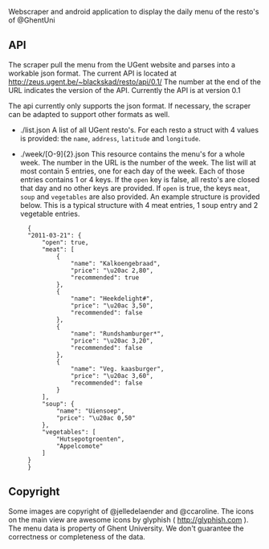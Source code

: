 Webscraper and android application to display the daily menu of the resto's of @GhentUni

API
---

The scraper pull the menu from the UGent website and parses into a workable json format. The current API is located at http://zeus.ugent.be/~blackskad/resto/api/0.1/ The number at the end of the URL indicates the version of the API. Currently the API is at version 0.1

The api currently only supports the json format. If necessary, the scraper can be adapted to support other formats as well.

* ./list.json
A list of all UGent resto's. For each resto a struct with 4 values is provided: the `name`, `address`, `latitude` and `longitude`.

* ./week/[O-9]{2}.json
This resource contains the menu's for a whole week. The number in the URL is the number of the week. The list will at most contain 5 entries, one for each day of the week. Each of those entries contains 1 or 4 keys. If the `open` key is false, all resto's are closed that day and no other keys are provided. If `open` is true, the keys `meat`, `soup` and `vegetables` are also provided. An example structure is provided below. This is a typical structure with 4 meat entries, 1 soup entry and 2 vegetable entries.

		{
		"2011-03-21": {
			"open": true, 
			"meat": [
				{
					"name": "Kalkoengebraad", 
					"price": "\u20ac 2,80", 
					"recommended": true
				}, 
				{
					"name": "Heekdelight#", 
					"price": "\u20ac 3,50", 
					"recommended": false
				}, 
				{
					"name": "Rundshamburger*", 
					"price": "\u20ac 3,20", 
					"recommended": false
				}, 
				{
					"name": "Veg. kaasburger", 
					"price": "\u20ac 3,60", 
					"recommended": false
				}
			], 
			"soup": {
				"name": "Uiensoep", 
				"price": "\u20ac 0,50"
			}, 
			"vegetables": [
				"Hutsepotgroenten", 
				"Appelcomote"
			]
		}
		}


Copyright
---------
Some images are copyright of @jelledelaender and @ccaroline. The icons on the main view are awesome icons by glyphish ( http://glyphish.com ).
The menu data is property of Ghent University. We don't guarantee the correctness or completeness of the data.

